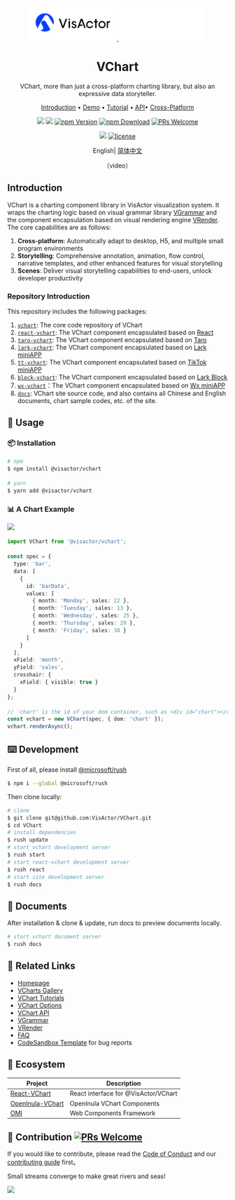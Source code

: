 <div align="center">
  <a href="https://github.com/VisActor#gh-light-mode-only" target="_blank">
    <img alt="VisActor Logo" width="200" src="https://github.com/VisActor/.github/blob/main/profile/logo_500_200_light.svg"/>
  </a>
  <a href="https://github.com/VisActor#gh-dark-mode-only" target="_blank">
    <img alt="VisActor Logo" width="200" src="https://github.com/VisActor/.github/blob/main/profile/logo_500_200_dark.svg"/>
  </a>
</div>

<div align="center">
  <h1>VChart</h1>
</div>

<div align="center">

VChart, more than just a cross-platform charting library, but also an expressive data storyteller.

<p align="center">
  <a href="https://www.visactor.io/vchart">Introduction</a> •
  <a href="https://www.visactor.io/vchart/example">Demo</a> •
  <a href="https://www.visactor.io/vchart/guide/tutorial_docs/VChart_Website_Guide">Tutorial</a> •
  <a href="https://www.visactor.io/vchart/option/barChart">API</a>•
  <a href="https://www.visactor.io/vchart/guide/tutorial_docs/cross-terminal_and_developer_ecology/node">Cross-Platform</a>
</p>

![](https://github.com/visactor/vchart/actions/workflows/bug-server.yml/badge.svg)
![](https://github.com/visactor/vchart/actions/workflows/unit-test.yml/badge.svg)
[![npm Version](https://img.shields.io/npm/v/@visactor/vchart.svg)](https://www.npmjs.com/package/@visactor/vchart)
[![npm Download](https://img.shields.io/npm/dm/@visactor/vchart.svg)](https://www.npmjs.com/package/@visactor/vchart)
[![PRs Welcome](https://img.shields.io/badge/PRs-welcome-brightgreen.svg)](https://github.com/VisActor/VChart/blob/main/CONTRIBUTING.md#your-first-pull-request)

![](https://img.shields.io/badge/language-TypeScript-red.svg) [![license](https://img.shields.io/badge/license-MIT-blue.svg)](https://github.com/visactor/vchart/blob/main/LICENSE)

</div>

<div align="center">

English| [简体中文](./README.zh-CN.md)

</div>

<div align="center">

（video）

</div>

## Introduction

VChart is a charting component library in VisActor visualization system. It wraps the charting logic based on visual grammar library [VGrammar](https://github.com/VisActor/VGrammar) and the component encapsulation based on visual rendering engine [VRender](https://github.com/VisActor/VRender). The core capabilities are as follows:

1. **Cross-platform**: Automatically adapt to desktop, H5, and multiple small program environments
2. **Storytelling**: Comprehensive annotation, animation, flow control, narrative templates, and other enhanced features for visual storytelling
3. **Scenes**: Deliver visual storytelling capabilities to end-users, unlock developer productivity

### Repository Introduction

This repository includes the following packages:

1. [`vchart`](./packages/vchart/): The core code repository of VChart
2. [`react-vchart`](./packages/react-vchart/): The VChart component encapsulated based on [React](https://react.dev/)
3. [`taro-vchart`](./packages/taro-vchart/): The VChart component encapsulated based on [Taro](https://docs.taro.zone/docs/)
4. [`lark-vchart`](./packages/lark-vchart/): The VChart component encapsulated based on [Lark miniAPP](https://open.feishu.cn/document/client-docs/gadget/introduction/host-environment)
5. [`tt-vchart`](./packages/lark-vchart/): The VChart component encapsulated based on [TikTok miniAPP](https://developer.open-douyin.com/docs/resource/zh-CN/mini-app/introduction/overview/)
6. [`block-vchart`](./packages/block-vchart/): The VChart component encapsulated based on [Lark Block](https://open.feishu.cn/document/client-docs/block/block-introduction)
7. [`wx-vchart`](./packages/wx-vchart/)：The VChart component encapsulated based on [Wx miniAPP](https://developers.weixin.qq.com/miniprogram/dev/framework/)
8. [`docs`](./docs/): VChart site source code, and also contains all Chinese and English documents, chart sample codes, etc. of the site.

## 🔨 Usage

### 📦 Installation

```bash
# npm
$ npm install @visactor/vchart

# yarn
$ yarn add @visactor/vchart
```

### 📊 A Chart Example

<img src="https://user-images.githubusercontent.com/135952300/246996854-95cf0db3-42a2-41f9-8f15-8b7bbec1794c.png" style="width: 500px">

```typescript
import VChart from '@visactor/vchart';

const spec = {
  type: 'bar',
  data: [
    {
      id: 'barData',
      values: [
        { month: 'Monday', sales: 22 },
        { month: 'Tuesday', sales: 13 },
        { month: 'Wednesday', sales: 25 },
        { month: 'Thursday', sales: 29 },
        { month: 'Friday', sales: 38 }
      ]
    }
  ],
  xField: 'month',
  yField: 'sales',
  crosshair: {
    xField: { visible: true }
  }
};

// 'chart' is the id of your dom container, such as <div id="chart"></chart>
const vchart = new VChart(spec, { dom: 'chart' });
vchart.renderAsync();
```

## ⌨️ Development

First of all, please install [@microsoft/rush](https://rushjs.io/pages/intro/get_started/)

```bash
$ npm i --global @microsoft/rush
```

Then clone locally:

```bash
# clone
$ git clone git@github.com:VisActor/VChart.git
$ cd VChart
# install dependencies
$ rush update
# start vchart development server
$ rush start
# start react-vchart development server
$ rush react
# start site development server
$ rush docs
```

## 📖 Documents

After installation & clone & update, run docs to preview documents locally.

```bash
# start vchart document server
$ rush docs
```

## 🔗 Related Links

- [Homepage](https://www.visactor.io/vchart)
- [VCharts Gallery](https://www.visactor.io/vchart/example)
- [VChart Tutorials](https://www.visactor.io/vchart/guide/tutorial_docs/VChart_Website_Guide)
- [VChart Options](https://www.visactor.io/vchart/option/)
- [VChart API](https://www.visactor.io/vchart/api/API/vchart)
- [VGrammar](https://www.visactor.io/vgrammar)
- [VRender](https://www.visactor.io/vrender)
- [FAQ](https://www.visactor.io/vchart/guide/tutorial_docs/FAQ)
- [CodeSandbox Template](https://codesandbox.io/s/the-template-of-visactor-vchart-vl84ww?file=/src/index.ts) for bug reports

## 💫 Ecosystem

| Project                                                                               | Description                          |
| ------------------------------------------------------------------------------------- | ------------------------------------ |
| [React-VChart](https://github.com/VisActor/VChart/tree/develop/packages/react-vchart) | React interface for @VisActor/VChart |
| [OpenInula-VChart](https://www.visactor.io/vchart/example-openinula) | OpenInula VChart Components |
| [OMI](https://omi.cdn-go.cn/home/latest) | Web Components Framework |

## 🤝 Contribution [![PRs Welcome](https://img.shields.io/badge/PRs-welcome-brightgreen.svg)](https://github.com/VisActor/VChart/blob/main/CONTRIBUTING.md#your-first-pull-request)

If you would like to contribute, please read the [Code of Conduct](./CODE_OF_CONDUCT.md) and our [contributing guide](./CONTRIBUTING.md) first。

Small streams converge to make great rivers and seas!

<a href="https://github.com/visactor/vchart/graphs/contributors"><img src="https://contrib.rocks/image?repo=visactor/vchart" /></a>
